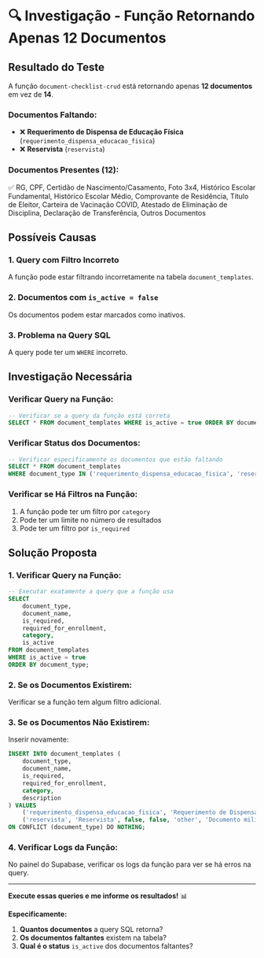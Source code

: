 # 🔍 Investigação - Função Retornando Apenas 12 Documentos

## Resultado do Teste
A função `document-checklist-crud` está retornando apenas **12 documentos** em vez de **14**.

### Documentos Faltando:
- ❌ **Requerimento de Dispensa de Educação Física** (`requerimento_dispensa_educacao_fisica`)
- ❌ **Reservista** (`reservista`)

### Documentos Presentes (12):
✅ RG, CPF, Certidão de Nascimento/Casamento, Foto 3x4, Histórico Escolar Fundamental, Histórico Escolar Médio, Comprovante de Residência, Título de Eleitor, Carteira de Vacinação COVID, Atestado de Eliminação de Disciplina, Declaração de Transferência, Outros Documentos

## Possíveis Causas

### 1. Query com Filtro Incorreto
A função pode estar filtrando incorretamente na tabela `document_templates`.

### 2. Documentos com `is_active = false`
Os documentos podem estar marcados como inativos.

### 3. Problema na Query SQL
A query pode ter um `WHERE` incorreto.

## Investigação Necessária

### Verificar Query na Função:
```sql
-- Verificar se a query da função está correta
SELECT * FROM document_templates WHERE is_active = true ORDER BY document_type;
```

### Verificar Status dos Documentos:
```sql
-- Verificar especificamente os documentos que estão faltando
SELECT * FROM document_templates 
WHERE document_type IN ('requerimento_dispensa_educacao_fisica', 'reservista');
```

### Verificar se Há Filtros na Função:
1. A função pode ter um filtro por `category`
2. Pode ter um limite no número de resultados
3. Pode ter um filtro por `is_required`

## Solução Proposta

### 1. Verificar Query na Função:
```sql
-- Executar exatamente a query que a função usa
SELECT
    document_type,
    document_name,
    is_required,
    required_for_enrollment,
    category,
    is_active
FROM document_templates
WHERE is_active = true
ORDER BY document_type;
```

### 2. Se os Documentos Existirem:
Verificar se a função tem algum filtro adicional.

### 3. Se os Documentos Não Existirem:
Inserir novamente:
```sql
INSERT INTO document_templates (
    document_type,
    document_name,
    is_required,
    required_for_enrollment,
    category,
    description
) VALUES
    ('requerimento_dispensa_educacao_fisica', 'Requerimento de Dispensa de Educação Física', false, false, 'schooling', 'Documento para dispensa de educação física'),
    ('reservista', 'Reservista', false, false, 'other', 'Documento militar obrigatório')
ON CONFLICT (document_type) DO NOTHING;
```

### 4. Verificar Logs da Função:
No painel do Supabase, verificar os logs da função para ver se há erros na query.

---

**Execute essas queries e me informe os resultados!** 📊

**Especificamente:**
1. **Quantos documentos** a query SQL retorna?
2. **Os documentos faltantes** existem na tabela?
3. **Qual é o status** `is_active` dos documentos faltantes?